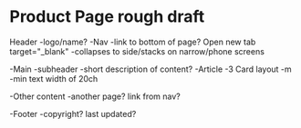 # Product Page rough draft

Header
  -logo/name?
  -Nav
    -link to bottom of page? Open new tab target="_blank"
    -collapses to side/stacks on narrow/phone screens

-Main
  -subheader
  -short description of content?
-Article
  -3 Card layout
  -m
  -min text width of 20ch

-Other content
  -another page? link from nav?

-Footer
  -copyright? last updated?
